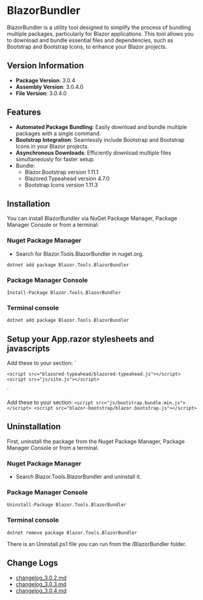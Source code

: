 # BlazorBundler

BlazorBundler is a utility tool designed to simplify the process of bundling multiple packages, particularly for Blazor applications. This tool allows you to download and bundle essential files and dependencies, such as Bootstrap and Bootstrap Icons, to enhance your Blazor projects.

## Version Information
- **Package Version**: 3.0.4
- **Assembly Version**: 3.0.4.0
- **File Version**: 3.0.4.0

## Features

- **Automated Package Bundling**: Easily download and bundle multiple packages with a single command.
- **Bootstrap Integration**: Seamlessly include Bootstrap and Bootstrap Icons in your Blazor projects.
- **Asynchronous Downloads**: Efficiently download multiple files simultaneously for faster setup.
- Bundle:
    - Blazor.Bootstrap version 1.11.1
    - Blazored.Typeahead version 4.7.0
    - Bootstrap Icons version 1.11.3

## Installation

You can install BlazorBundler via NuGet Package Manager, Package Manager Console or from a terminal:

### Nuget Package Manager
- Search for Blazor.Tools.BlazorBundler in nuget.org.


`
dotnet add package Blazor.Tools.BlazorBundler
`

### Package Manager Console
`
Install-Package Blazor.Tools.BlazorBundler
`

### Terminal console
`
dotnet add package Blazor.Tools.BlazorBundler
`

## Setup your App.razor stylesheets and javascripts

Add these to your <head> section:
`
    <link rel="stylesheet" href="bootstrap/bootstrap.min.css" />
    <link rel="stylesheet" href="bootstrap-icons/font/bootstrap-icons.min.css" />
    <link rel="stylesheet" href="blazor-bootstrap/blazor.bootstrap.css" />

    <script src="blazored-typeahead/blazored-typeahead.js"></script>
    <script src="js/site.js"></script>
`

Add these to your <body> section:
`
    <script src="js/bootstrap.bundle.min.js"></script>
    <script src="blazor-bootstrap/blazor.bootstrap.js"></script>
`
    
## Uninstallation

First, uninstall the package from the Nuget Package Manager, Package Manager Console or from a terminal.

### Nuget Package Manager 
- Search Blazor.Tools.BlazorBundler and uninstall it.

### Package Manager Console
`
Uninstall-Package Blazor.Tools.BlazorBundler
`

### Terminal console
`
dotnet remove package Blazor.Tools.BlazorBundler
`

There is an Uninstall.ps1 file you can run from the /BlazorBundler folder.


## Change Logs
- [changelog_3.0.2.md](https://github.com/xmione/Blazor.Tools/blob/master/Blazor.Tools.BlazorBundler/changelog_3.0.2.md)
- [changelog_3.0.3.md](https://github.com/xmione/Blazor.Tools/blob/master/Blazor.Tools.BlazorBundler/changelog_3.0.3.md)
- [changelog_3.0.4.md](https://github.com/xmione/Blazor.Tools/blob/master/Blazor.Tools.BlazorBundler/changelog_3.0.4.md)

